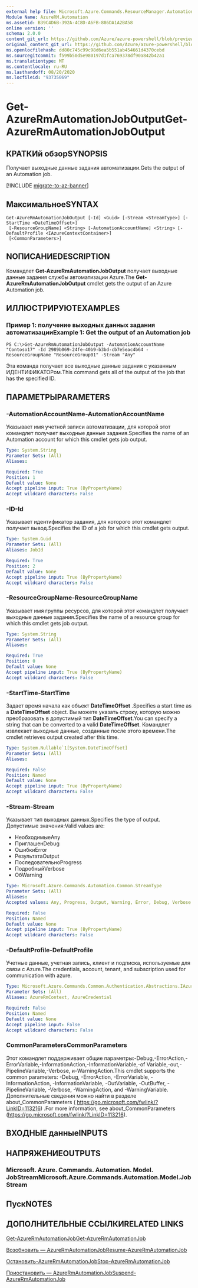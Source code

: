 ```yaml
---
external help file: Microsoft.Azure.Commands.ResourceManager.Automation.dll-Help.xml
Module Name: AzureRM.Automation
ms.assetid: B39C4D6B-392A-4C8D-A6FB-886DA1A2BA58
online version: ''
schema: 2.0.0
content_git_url: https://github.com/Azure/azure-powershell/blob/preview/src/ResourceManager/Automation/Commands.Automation/help/Get-AzureRMAutomationJobOutput.md
original_content_git_url: https://github.com/Azure/azure-powershell/blob/preview/src/ResourceManager/Automation/Commands.Automation/help/Get-AzureRMAutomationJobOutput.md
ms.openlocfilehash: dd80c745c99c98d6ea5b551ab454661d4370cebd
ms.sourcegitcommit: f599b50d5e980197d1fca769378df90a842b42a1
ms.translationtype: MT
ms.contentlocale: ru-RU
ms.lasthandoff: 08/20/2020
ms.locfileid: "93735069"
---
```

# <span data-ttu-id="ada79-101">Get-AzureRmAutomationJobOutput</span><span class="sxs-lookup"><span data-stu-id="ada79-101">Get-AzureRmAutomationJobOutput</span></span>

## <span data-ttu-id="ada79-102">КРАТКИй обзор</span><span class="sxs-lookup"><span data-stu-id="ada79-102">SYNOPSIS</span></span>
<span data-ttu-id="ada79-103">Получает выходные данные задания автоматизации.</span><span class="sxs-lookup"><span data-stu-id="ada79-103">Gets the output of an Automation job.</span></span>

[!INCLUDE [migrate-to-az-banner](../../includes/migrate-to-az-banner.md)]

## <span data-ttu-id="ada79-104">Максимальное</span><span class="sxs-lookup"><span data-stu-id="ada79-104">SYNTAX</span></span>

```
Get-AzureRmAutomationJobOutput [-Id] <Guid> [-Stream <StreamType>] [-StartTime <DateTimeOffset>]
 [-ResourceGroupName] <String> [-AutomationAccountName] <String> [-DefaultProfile <IAzureContextContainer>]
 [<CommonParameters>]
```

## <span data-ttu-id="ada79-105">NОПИСАНИЕ</span><span class="sxs-lookup"><span data-stu-id="ada79-105">DESCRIPTION</span></span>
<span data-ttu-id="ada79-106">Командлет **Get-AzureRmAutomationJobOutput** получает выходные данные задания службы автоматизации Azure.</span><span class="sxs-lookup"><span data-stu-id="ada79-106">The **Get-AzureRmAutomationJobOutput** cmdlet gets the output of an Azure Automation job.</span></span>

## <span data-ttu-id="ada79-107">ИЛЛЮСТРИРУЮТ</span><span class="sxs-lookup"><span data-stu-id="ada79-107">EXAMPLES</span></span>

### <span data-ttu-id="ada79-108">Пример 1: получение выходных данных задания автоматизации</span><span class="sxs-lookup"><span data-stu-id="ada79-108">Example 1: Get the output of an Automation job</span></span>
```
PS C:\>Get-AzureRmAutomationJobOutput -AutomationAccountName "Contoso17" -Id 2989b069-24fe-40b9-b3bd-cb7e5eac4b64 -ResourceGroupName "ResourceGroup01" -Stream "Any"
```

<span data-ttu-id="ada79-109">Эта команда получает все выходные данные задания с указанным ИДЕНТИФИКАТОРом.</span><span class="sxs-lookup"><span data-stu-id="ada79-109">This command gets all of the output of the job that has the specified ID.</span></span>

## <span data-ttu-id="ada79-110">ПАРАМЕТРЫ</span><span class="sxs-lookup"><span data-stu-id="ada79-110">PARAMETERS</span></span>

### <span data-ttu-id="ada79-111">-AutomationAccountName</span><span class="sxs-lookup"><span data-stu-id="ada79-111">-AutomationAccountName</span></span>
<span data-ttu-id="ada79-112">Указывает имя учетной записи автоматизации, для которой этот командлет получает выходные данные задания.</span><span class="sxs-lookup"><span data-stu-id="ada79-112">Specifies the name of an Automation account for which this cmdlet gets job output.</span></span>

```yaml
Type: System.String
Parameter Sets: (All)
Aliases: 

Required: True
Position: 1
Default value: None
Accept pipeline input: True (ByPropertyName)
Accept wildcard characters: False
```

### <span data-ttu-id="ada79-113">-ID</span><span class="sxs-lookup"><span data-stu-id="ada79-113">-Id</span></span>
<span data-ttu-id="ada79-114">Указывает идентификатор задания, для которого этот командлет получает вывод.</span><span class="sxs-lookup"><span data-stu-id="ada79-114">Specifies the ID of a job for which this cmdlet gets output.</span></span>

```yaml
Type: System.Guid
Parameter Sets: (All)
Aliases: JobId

Required: True
Position: 2
Default value: None
Accept pipeline input: True (ByPropertyName)
Accept wildcard characters: False
```

### <span data-ttu-id="ada79-115">-ResourceGroupName</span><span class="sxs-lookup"><span data-stu-id="ada79-115">-ResourceGroupName</span></span>
<span data-ttu-id="ada79-116">Указывает имя группы ресурсов, для которой этот командлет получает выходные данные задания.</span><span class="sxs-lookup"><span data-stu-id="ada79-116">Specifies the name of a resource group for which this cmdlet gets job output.</span></span>

```yaml
Type: System.String
Parameter Sets: (All)
Aliases: 

Required: True
Position: 0
Default value: None
Accept pipeline input: True (ByPropertyName)
Accept wildcard characters: False
```

### <span data-ttu-id="ada79-117">-StartTime</span><span class="sxs-lookup"><span data-stu-id="ada79-117">-StartTime</span></span>
<span data-ttu-id="ada79-118">Задает время начала как объект **DateTimeOffset** .</span><span class="sxs-lookup"><span data-stu-id="ada79-118">Specifies a start time as a **DateTimeOffset** object.</span></span>
<span data-ttu-id="ada79-119">Вы можете указать строку, которую можно преобразовать в допустимый тип **DateTimeOffset**.</span><span class="sxs-lookup"><span data-stu-id="ada79-119">You can specify a string that can be converted to a valid **DateTimeOffset**.</span></span>
<span data-ttu-id="ada79-120">Командлет извлекает выходные данные, созданные после этого времени.</span><span class="sxs-lookup"><span data-stu-id="ada79-120">The cmdlet retrieves output created after this time.</span></span>

```yaml
Type: System.Nullable`1[System.DateTimeOffset]
Parameter Sets: (All)
Aliases: 

Required: False
Position: Named
Default value: None
Accept pipeline input: True (ByPropertyName)
Accept wildcard characters: False
```

### <span data-ttu-id="ada79-121">-Stream</span><span class="sxs-lookup"><span data-stu-id="ada79-121">-Stream</span></span>
<span data-ttu-id="ada79-122">Указывает тип выходных данных.</span><span class="sxs-lookup"><span data-stu-id="ada79-122">Specifies the type of output.</span></span>
<span data-ttu-id="ada79-123">Допустимые значения:</span><span class="sxs-lookup"><span data-stu-id="ada79-123">Valid values are:</span></span> 

- <span data-ttu-id="ada79-124">Необходимые</span><span class="sxs-lookup"><span data-stu-id="ada79-124">Any</span></span>
- <span data-ttu-id="ada79-125">Приглашен</span><span class="sxs-lookup"><span data-stu-id="ada79-125">Debug</span></span>
- <span data-ttu-id="ada79-126">Ошибки</span><span class="sxs-lookup"><span data-stu-id="ada79-126">Error</span></span>
- <span data-ttu-id="ada79-127">Результата</span><span class="sxs-lookup"><span data-stu-id="ada79-127">Output</span></span>
- <span data-ttu-id="ada79-128">Последовательно</span><span class="sxs-lookup"><span data-stu-id="ada79-128">Progress</span></span>
- <span data-ttu-id="ada79-129">Подробный</span><span class="sxs-lookup"><span data-stu-id="ada79-129">Verbose</span></span>
- <span data-ttu-id="ada79-130">Об</span><span class="sxs-lookup"><span data-stu-id="ada79-130">Warning</span></span>

```yaml
Type: Microsoft.Azure.Commands.Automation.Common.StreamType
Parameter Sets: (All)
Aliases: 
Accepted values: Any, Progress, Output, Warning, Error, Debug, Verbose

Required: False
Position: Named
Default value: None
Accept pipeline input: True (ByPropertyName)
Accept wildcard characters: False
```

### <span data-ttu-id="ada79-131">-DefaultProfile</span><span class="sxs-lookup"><span data-stu-id="ada79-131">-DefaultProfile</span></span>
<span data-ttu-id="ada79-132">Учетные данные, учетная запись, клиент и подписка, используемые для связи с Azure.</span><span class="sxs-lookup"><span data-stu-id="ada79-132">The credentials, account, tenant, and subscription used for communication with azure.</span></span>

```yaml
Type: Microsoft.Azure.Commands.Common.Authentication.Abstractions.IAzureContextContainer
Parameter Sets: (All)
Aliases: AzureRmContext, AzureCredential

Required: False
Position: Named
Default value: None
Accept pipeline input: False
Accept wildcard characters: False
```

### <span data-ttu-id="ada79-133">CommonParameters</span><span class="sxs-lookup"><span data-stu-id="ada79-133">CommonParameters</span></span>
<span data-ttu-id="ada79-134">Этот командлет поддерживает общие параметры:-Debug,-ErrorAction,-ErrorVariable,-InformationAction,-InformationVariable,-of Variable,-out,-PipelineVariable,-Verbose, и-WarningAction.</span><span class="sxs-lookup"><span data-stu-id="ada79-134">This cmdlet supports the common parameters: -Debug, -ErrorAction, -ErrorVariable, -InformationAction, -InformationVariable, -OutVariable, -OutBuffer, -PipelineVariable, -Verbose, -WarningAction, and -WarningVariable.</span></span> <span data-ttu-id="ada79-135">Дополнительные сведения можно найти в разделе about_CommonParameters ( https://go.microsoft.com/fwlink/?LinkID=113216) .</span><span class="sxs-lookup"><span data-stu-id="ada79-135">For more information, see about_CommonParameters (https://go.microsoft.com/fwlink/?LinkID=113216).</span></span>

## <span data-ttu-id="ada79-136">ВХОДНЫЕ данные</span><span class="sxs-lookup"><span data-stu-id="ada79-136">INPUTS</span></span>

## <span data-ttu-id="ada79-137">НАПРЯЖЕНИЕ</span><span class="sxs-lookup"><span data-stu-id="ada79-137">OUTPUTS</span></span>

### <span data-ttu-id="ada79-138">Microsoft. Azure. Commands. Automation. Model. JobStream</span><span class="sxs-lookup"><span data-stu-id="ada79-138">Microsoft.Azure.Commands.Automation.Model.JobStream</span></span>

## <span data-ttu-id="ada79-139">Пуск</span><span class="sxs-lookup"><span data-stu-id="ada79-139">NOTES</span></span>

## <span data-ttu-id="ada79-140">ДОПОЛНИТЕЛЬНЫЕ ССЫЛКИ</span><span class="sxs-lookup"><span data-stu-id="ada79-140">RELATED LINKS</span></span>

[<span data-ttu-id="ada79-141">Get-AzureRmAutomationJob</span><span class="sxs-lookup"><span data-stu-id="ada79-141">Get-AzureRmAutomationJob</span></span>](./Get-AzureRMAutomationJob.md)

[<span data-ttu-id="ada79-142">Возобновить — AzureRmAutomationJob</span><span class="sxs-lookup"><span data-stu-id="ada79-142">Resume-AzureRmAutomationJob</span></span>](./Resume-AzureRMAutomationJob.md)

[<span data-ttu-id="ada79-143">Остановить-AzureRmAutomationJob</span><span class="sxs-lookup"><span data-stu-id="ada79-143">Stop-AzureRmAutomationJob</span></span>](./Stop-AzureRMAutomationJob.md)

[<span data-ttu-id="ada79-144">Приостановить — AzureRmAutomationJob</span><span class="sxs-lookup"><span data-stu-id="ada79-144">Suspend-AzureRmAutomationJob</span></span>](./Suspend-AzureRMAutomationJob.md)



